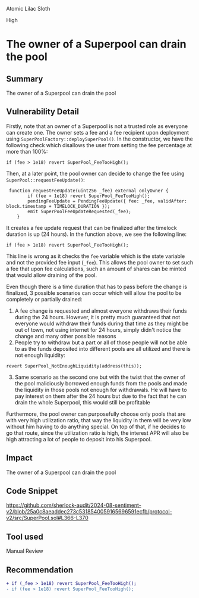 Atomic Lilac Sloth

High

# The owner of a Superpool can drain the pool

## Summary
The owner of a Superpool can drain the pool
## Vulnerability Detail
Firstly, note that an owner of a Superpool is not a trusted role as everyone can create one. The owner sets a fee and a fee recipient upon deployment using `SuperPoolFactory::deploySuperPool()`. In the constructor, we have the following check which disallows the user from setting the fee percentage at more than 100%:
```solidity
if (fee > 1e18) revert SuperPool_FeeTooHigh();
```
Then, at a later point, the pool owner can decide to change the fee using `SuperPool::requestFeeUpdate()`:
```solidity
 function requestFeeUpdate(uint256 _fee) external onlyOwner {
        if (fee > 1e18) revert SuperPool_FeeTooHigh();
        pendingFeeUpdate = PendingFeeUpdate({ fee: _fee, validAfter: block.timestamp + TIMELOCK_DURATION });
        emit SuperPoolFeeUpdateRequested(_fee);
    }
```
It creates a fee update request that can be finalized after the timelock duration is up (24 hours). In the function above, we see the following line:
```solidity
if (fee > 1e18) revert SuperPool_FeeTooHigh();
```
This line is wrong as it checks the `fee` variable which is the state variable and not the provided fee input (`_fee`). This allows the pool owner to set such a fee that upon fee calculations, such an amount of shares can be minted that would allow draining of the pool.

Even though there is a time duration that has to pass before the change is finalized, 3 possible scenarios can occur which will allow the pool to be completely or partially drained:
1. A fee change is requested and almost everyone withdraws their funds during the 24 hours. However, it is pretty much guaranteed that not everyone would withdraw their funds during that time as they might be out of town, not using internet for 24 hours, simply didn't notice the change and many other possible reasons
2. People try to withdraw but a part or all of those people will not be able to as the funds deposited into different pools are all utilized and there is not enough liquidity:
```solidity
revert SuperPool_NotEnoughLiquidity(address(this));
```
3. Same scenario as the second one but with the twist that the owner of the pool maliciously borrowed enough funds from the pools and made the liquidity in those pools not enough for withdrawals. He will have to pay interest on them after the 24 hours but due to the fact that he can drain the whole Superpool, this would still be profitable

Furthermore, the pool owner can purposefully choose only pools that are with very high utilization ratio, that way the liquidity in them will be very low without him having to do anything special. On top of that, if he decides to go that route, since the utilization ratio is high, the interest APR will also be high attracting a lot of people to deposit into his Superpool.
## Impact
The owner of a Superpool can drain the pool
## Code Snippet
https://github.com/sherlock-audit/2024-08-sentiment-v2/blob/25a0c8aeaddec273c5318540059165696591ecfb/protocol-v2/src/SuperPool.sol#L366-L370
## Tool used

Manual Review

## Recommendation
```diff
+ if (_fee > 1e18) revert SuperPool_FeeTooHigh();
- if (fee > 1e18) revert SuperPool_FeeTooHigh();
```